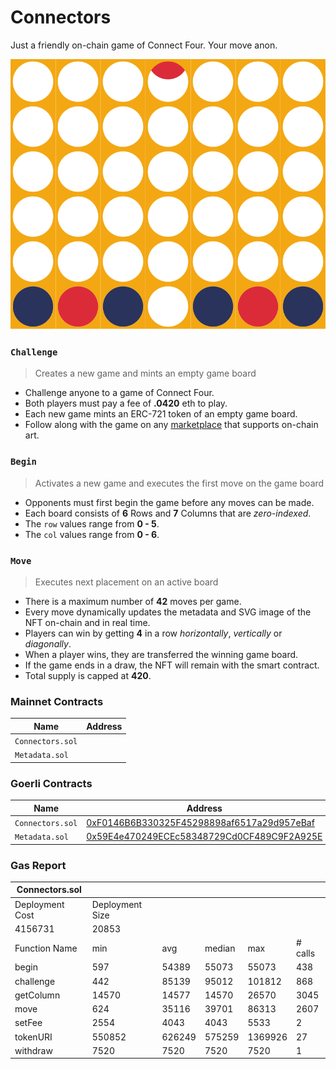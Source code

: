 # Connectors

Just a friendly on-chain game of Connect Four. Your move anon.

<img src="images/board.svg">


### `Challenge`

> Creates a new game and mints an empty game board

- Challenge anyone to a game of Connect Four.
- Both players must pay a fee of **.0420** eth to play.
- Each new game mints an ERC-721 token of an empty game board.
- Follow along with the game on any [marketplace](https://testnets.opensea.io/collection/connectors-2jueo9fovz) that supports on-chain art.

### `Begin`

> Activates a new game and executes the first move on the game board

- Opponents must first begin the game before any moves can be made.
- Each board consists of **6** Rows and **7** Columns that are *zero-indexed*.
- The `row` values range from **0 - 5**.
- The `col` values range from **0 - 6**.

### `Move`

> Executes next placement on an active board

- There is a maximum number of **42** moves per game.
- Every move dynamically updates the metadata and SVG image of the NFT on-chain and in real time.
- Players can win by getting **4** in a row *horizontally*, *vertically* or *diagonally*.
- When a player wins, they are transferred the winning game board.
- If the game ends in a draw, the NFT will remain with the smart contract.
- Total supply is capped at **420**.


### Mainnet Contracts

| Name                | Address                                                                                                                      |
| ---------------     | ---------------------------------------------------------------------------------------------------------------------------- |
| `Connectors.sol`    | [](https://etherscan.io/address/) |
| `Metadata.sol`      | [](https://etherscan.io/address/) |


### Goerli Contracts

| Name                | Address                                                                                                                      |
| ---------------     | ---------------------------------------------------------------------------------------------------------------------------- |
| `Connectors.sol`    | [0xF0146B6B330325F45298898af6517a29d957eBaf](https://goerli.etherscan.io/address/0xF0146B6B330325F45298898af6517a29d957eBaf) |
| `Metadata.sol`      | [0x59E4e470249ECEc58348729Cd0CF489C9F2A925E](https://goerli.etherscan.io/address/0x59E4e470249ECEc58348729Cd0CF489C9F2A925E) |


### Gas Report

| Connectors.sol                         |                 |        |        |        |         |
|----------------------------------------|-----------------|--------|--------|---------|---------|
| Deployment Cost                        | Deployment Size |        |        |         |         |
| 4156731                                | 20853           |        |        |         |         |
| Function Name                          | min             | avg    | median | max     | # calls |
| begin                                  | 597             | 54389  | 55073  | 55073   | 438     |
| challenge                              | 442             | 85139  | 95012  | 101812  | 868     |
| getColumn                              | 14570           | 14577  | 14570  | 26570   | 3045    |
| move                                   | 624             | 35116  | 39701  | 86313   | 2607    |
| setFee                                 | 2554            | 4043   | 4043   | 5533    | 2       |
| tokenURI                               | 550852          | 626249 | 575259 | 1369926 | 27      |
| withdraw                               | 7520            | 7520   | 7520   | 7520    | 1       |
